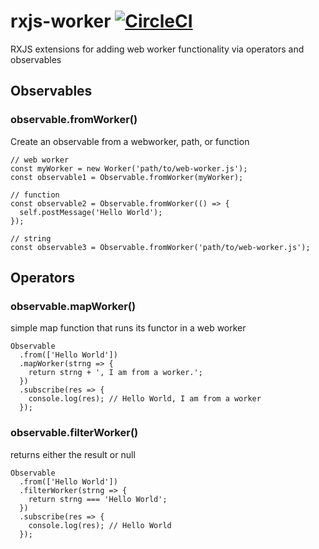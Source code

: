 # rxjs-worker [![CircleCI](https://circleci.com/gh/deebloo/rxjs-worker.svg?style=svg)](https://circleci.com/gh/deebloo/rxjs-worker)

RXJS extensions for adding web worker functionality via operators and observables

## Observables

### observable.fromWorker()
Create an observable from a webworker, path, or function
```TS
// web worker
const myWorker = new Worker('path/to/web-worker.js');
const observable1 = Observable.fromWorker(myWorker);

// function
const observable2 = Observable.fromWorker(() => {
  self.postMessage('Hello World');
});

// string
const observable3 = Observable.fromWorker('path/to/web-worker.js');
```

## Operators

### observable.mapWorker()
simple map function that runs its functor in a web worker
```TS
Observable
  .from(['Hello World'])
  .mapWorker(strng => {
    return strng + ', I am from a worker.';
  })
  .subscribe(res => {
    console.log(res); // Hello World, I am from a worker
  });
```

### observable.filterWorker()
returns either the result or null
```TS
Observable
  .from(['Hello World'])
  .filterWorker(strng => {
    return strng === 'Hello World';
  })
  .subscribe(res => {
    console.log(res); // Hello World
  });
```
